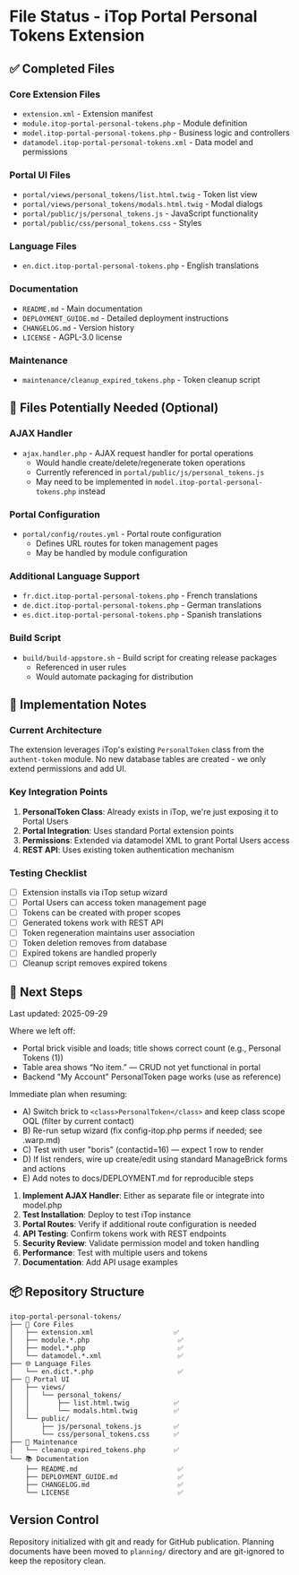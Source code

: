 # File Status - iTop Portal Personal Tokens Extension

## ✅ Completed Files

### Core Extension Files
- `extension.xml` - Extension manifest
- `module.itop-portal-personal-tokens.php` - Module definition
- `model.itop-portal-personal-tokens.php` - Business logic and controllers
- `datamodel.itop-portal-personal-tokens.xml` - Data model and permissions

### Portal UI Files
- `portal/views/personal_tokens/list.html.twig` - Token list view
- `portal/views/personal_tokens/modals.html.twig` - Modal dialogs
- `portal/public/js/personal_tokens.js` - JavaScript functionality
- `portal/public/css/personal_tokens.css` - Styles

### Language Files
- `en.dict.itop-portal-personal-tokens.php` - English translations

### Documentation
- `README.md` - Main documentation
- `DEPLOYMENT_GUIDE.md` - Detailed deployment instructions
- `CHANGELOG.md` - Version history
- `LICENSE` - AGPL-3.0 license

### Maintenance
- `maintenance/cleanup_expired_tokens.php` - Token cleanup script

## 🔧 Files Potentially Needed (Optional)

### AJAX Handler
- `ajax.handler.php` - AJAX request handler for portal operations
  - Would handle create/delete/regenerate token operations
  - Currently referenced in `portal/public/js/personal_tokens.js`
  - May need to be implemented in `model.itop-portal-personal-tokens.php` instead

### Portal Configuration
- `portal/config/routes.yml` - Portal route configuration
  - Defines URL routes for token management pages
  - May be handled by module configuration

### Additional Language Support
- `fr.dict.itop-portal-personal-tokens.php` - French translations
- `de.dict.itop-portal-personal-tokens.php` - German translations
- `es.dict.itop-portal-personal-tokens.php` - Spanish translations

### Build Script
- `build/build-appstore.sh` - Build script for creating release packages
  - Referenced in user rules
  - Would automate packaging for distribution

## 📝 Implementation Notes

### Current Architecture
The extension leverages iTop's existing `PersonalToken` class from the `authent-token` module. No new database tables are created - we only extend permissions and add UI.

### Key Integration Points
1. **PersonalToken Class**: Already exists in iTop, we're just exposing it to Portal Users
2. **Portal Integration**: Uses standard Portal extension points
3. **Permissions**: Extended via datamodel XML to grant Portal Users access
4. **REST API**: Uses existing token authentication mechanism

### Testing Checklist
- [ ] Extension installs via iTop setup wizard
- [ ] Portal Users can access token management page
- [ ] Tokens can be created with proper scopes
- [ ] Generated tokens work with REST API
- [ ] Token regeneration maintains user association
- [ ] Token deletion removes from database
- [ ] Expired tokens are handled properly
- [ ] Cleanup script removes expired tokens

## 🚀 Next Steps

Last updated: 2025-09-29

Where we left off:
- Portal brick visible and loads; title shows correct count (e.g., Personal Tokens (1))
- Table area shows “No item.” — CRUD not yet functional in portal
- Backend "My Account" PersonalToken page works (use as reference)

Immediate plan when resuming:
- A) Switch brick to `<class>PersonalToken</class>` and keep class scope OQL (filter by current contact)
- B) Re-run setup wizard (fix config-itop.php perms if needed; see .warp.md)
- C) Test with user "boris" (contactid=16) — expect 1 row to render
- D) If list renders, wire up create/edit using standard ManageBrick forms and actions
- E) Add notes to docs/DEPLOYMENT.md for reproducible steps

1. **Implement AJAX Handler**: Either as separate file or integrate into model.php
2. **Test Installation**: Deploy to test iTop instance
3. **Portal Routes**: Verify if additional route configuration is needed
4. **API Testing**: Confirm tokens work with REST endpoints
5. **Security Review**: Validate permission model and token handling
6. **Performance**: Test with multiple users and tokens
7. **Documentation**: Add API usage examples

## 📦 Repository Structure

```
itop-portal-personal-tokens/
├── 📄 Core Files
│   ├── extension.xml                    ✅
│   ├── module.*.php                      ✅
│   ├── model.*.php                       ✅
│   └── datamodel.*.xml                   ✅
├── 🌐 Language Files
│   └── en.dict.*.php                     ✅
├── 🎨 Portal UI
│   ├── views/
│   │   └── personal_tokens/
│   │       ├── list.html.twig           ✅
│   │       └── modals.html.twig         ✅
│   └── public/
│       ├── js/personal_tokens.js        ✅
│       └── css/personal_tokens.css      ✅
├── 🔧 Maintenance
│   └── cleanup_expired_tokens.php       ✅
└── 📚 Documentation
    ├── README.md                         ✅
    ├── DEPLOYMENT_GUIDE.md               ✅
    ├── CHANGELOG.md                      ✅
    └── LICENSE                           ✅
```

## Version Control

Repository initialized with git and ready for GitHub publication. Planning documents have been moved to `planning/` directory and are git-ignored to keep the repository clean.